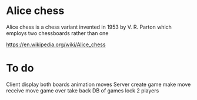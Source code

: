 # Alice chess

Alice chess is a chess variant invented in 1953 by V. R. Parton which employs two chessboards rather than one

https://en.wikipedia.org/wiki/Alice_chess

# To do

Client
display both boards
animation moves
Server
create game
make move
receive move
game over
take back
DB of games
lock 2 players
